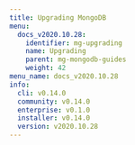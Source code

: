 ```yaml
---
title: Upgrading MongoDB
menu:
  docs_v2020.10.28:
    identifier: mg-upgrading
    name: Upgrading
    parent: mg-mongodb-guides
    weight: 42
menu_name: docs_v2020.10.28
info:
  cli: v0.14.0
  community: v0.14.0
  enterprise: v0.1.0
  installer: v0.14.0
  version: v2020.10.28
---
```


